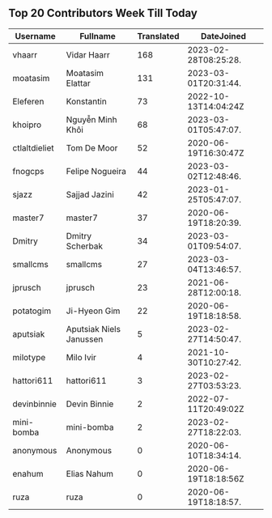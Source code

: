 ## Top 20 Contributors Week Till Today ##
|Username|Fullname|Translated|DateJoined|
|--------|--------|----------|----------|
|vhaarr|Vidar Haarr|168|2023-02-28T08:25:28.|
|moatasim|Moatasim Elattar|131|2023-03-01T20:31:44.|
|Eleferen|Konstantin|73|2022-10-13T14:04:24Z|
|khoipro|Nguyễn Minh Khôi|68|2023-03-01T05:47:07.|
|ctlaltdieliet|Tom De Moor|52|2020-06-19T16:30:47Z|
|fnogcps|Felipe Nogueira|44|2023-03-02T12:48:46.|
|sjazz|Sajjad Jazini|42|2023-01-25T05:47:07.|
|master7|master7|37|2020-06-19T18:20:39.|
|Dmitry|Dmitry Scherbak|34|2023-03-01T09:54:07.|
|smallcms|smallcms|27|2023-03-04T13:46:57.|
|jprusch|jprusch|23|2021-06-28T12:00:18.|
|potatogim|Ji-Hyeon Gim|22|2020-06-19T18:18:58.|
|aputsiak|Aputsiak Niels Janussen|5|2023-02-27T14:50:47.|
|milotype|Milo Ivir|4|2021-10-30T10:27:42.|
|hattori611|hattori611|3|2023-02-27T03:53:23.|
|devinbinnie|Devin Binnie|2|2022-07-11T20:49:02Z|
|mini-bomba|mini-bomba|2|2023-02-27T18:22:03.|
|anonymous|Anonymous|0|2020-06-10T18:34:14.|
|enahum|Elias  Nahum|0|2020-06-19T18:18:56Z|
|ruza|ruza|0|2020-06-19T18:18:57.|
